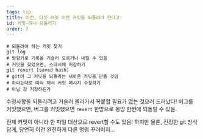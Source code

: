 ```yaml
---
tags: tip
title: 이런, 다섯 커밋 이전 커밋을 되돌려야 한다고!
id: 커밋-하나-되돌리기
order: 7
---
```


```git
# 되돌려야 하는 커밋 찾기
git log
# 방향키로 기록을 거슬러 오르거나 내릴 수 있음
# 커밋을 찾았으면, 스태시에 저장하기
git revert [saved hash]
# git이 그 커밋을 되돌리는 새로운 커밋을 만들 것임
# 하라는대로 따라 해서 커밋 메시지 수정하기
# 아님 걍 저장하든가
```

수정사항을 되돌리려고 거슬러 올라가서 복붙할 필요가 없는 것으러 드러났다! 버그를 커밋했으면, 버그를 커밋했으면 `revert` 한방으로 몽땅 한번에 되돌릴 수 있음.

전체 커밋이 아니라 한 파일 대상으로 revert할 수도 있음! 하지만 물론, 진정한 git 방식 답게, 당연히 이건 완전하게 다른 명령 꾸러미지...